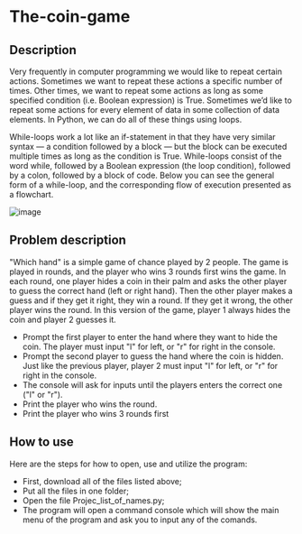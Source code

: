 # The-coin-game

## Description

Very frequently in computer programming we would like to repeat certain actions. Sometimes we want to repeat these actions a specific number of times. Other times, we want to repeat some actions as long as some specified condition (i.e. Boolean expression) is True. Sometimes we’d like to repeat some actions for every element of data in some collection of data elements. In Python, we can do all of these things using loops.

While-loops work a lot like an if-statement in that they have very similar syntax — a condition followed by a block — but the block can be executed multiple times as long as the condition is True. While-loops consist of the word while, followed by a Boolean expression (the loop condition), followed by a colon, followed by a block of code. Below you can see the general form of a while-loop, and the corresponding flow of execution presented as a flowchart.

![image](https://user-images.githubusercontent.com/86201781/128745413-a4efa84f-8e31-45a9-98e9-51ecddbd0bc7.png)

## Problem description

"Which hand" is a simple game of chance played by 2 people. The game is played in rounds, and the player who wins 3 rounds first wins the game. In each round, one player hides a coin in their palm and asks the other player to guess the correct hand (left or right hand). Then the other player makes a guess and if they get it right, they win a round. If they get it wrong, the other player wins the round. In this version of the game, player 1 always hides the coin and player 2 guesses it.

- Prompt the first player to enter the hand where they want to hide the coin. The player must input "l" for left, or "r" for right in the console.
- Prompt the second player to guess the hand where the coin is hidden. Just like the previous player, player 2 must input "l" for left, or "r" for right in the console.
- The console will ask for inputs until the players enters the correct one ("l" or "r").
- Print the player who wins the round.
- Print the player who wins 3 rounds first

## How to use

Here are the steps for how to open, use and utilize the program:

- First, download all of the files listed above;
- Put all the files in one folder;
- Open the file Projec_list_of_names.py;
- The program will open a command console which will show the main menu of the program and ask you to input any of the comands.

